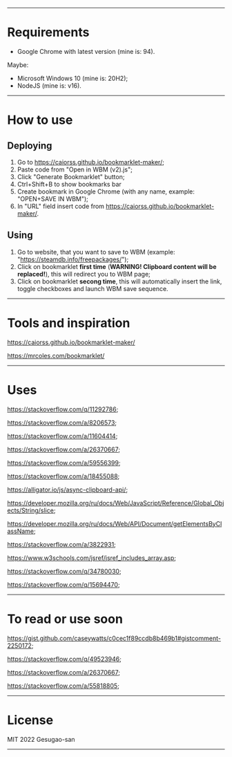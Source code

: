 
---

# Requirements

- Google Chrome with latest version (mine is: 94).

Maybe:

- Microsoft Windows 10 (mine is: 20H2);
- NodeJS (mine is: v16).

---

# How to use

## Deploying

1. Go to https://caiorss.github.io/bookmarklet-maker/;
2. Paste code from "Open in WBM (v2).js";
3. Click "Generate Bookmarklet" button;
5. Ctrl+Shift+B to show bookmarks bar
4. Create bookmark in Google Chrome (with any name, example: "OPEN+SAVE IN WBM");
6. In "URL" field insert code from https://caiorss.github.io/bookmarklet-maker/.

## Using

1. Go to website, that you want to save to WBM (example: "https://steamdb.info/freepackages/");
2. Click on bookmarklet **first time** (**WARNING! Clipboard content will be replaced!**), this will redirect you to WBM page;
3. Click on bookmarklet **secong time**, this will automatically insert the link, toggle checkboxes and launch WBM save sequence.

---

# Tools and inspiration

https://caiorss.github.io/bookmarklet-maker/

https://mrcoles.com/bookmarklet/

---

# Uses

https://stackoverflow.com/q/11292786;

https://stackoverflow.com/a/8206573;

https://stackoverflow.com/a/11604414;

https://stackoverflow.com/a/26370667;

https://stackoverflow.com/a/59556399;

https://stackoverflow.com/a/18455088;

https://alligator.io/js/async-clipboard-api/;

https://developer.mozilla.org/ru/docs/Web/JavaScript/Reference/Global_Objects/String/slice;

https://developer.mozilla.org/ru/docs/Web/API/Document/getElementsByClassName;

https://stackoverflow.com/a/3822931;

https://www.w3schools.com/jsref/jsref_includes_array.asp;

https://stackoverflow.com/q/34780030;

https://stackoverflow.com/q/15694470;

---

# To read or use soon

https://gist.github.com/caseywatts/c0cec1f89ccdb8b469b1#gistcomment-2250172;

https://stackoverflow.com/q/49523946;

https://stackoverflow.com/a/26370667;

https://stackoverflow.com/a/55818805;

---

# License

MIT 2022 Gesugao-san

---
